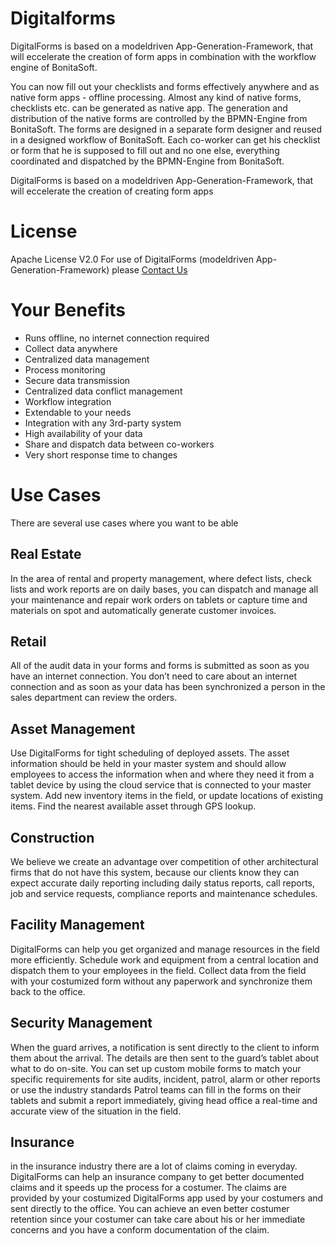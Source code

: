 # Digitalforms
DigitalForms is based on a modeldriven App-Generation-Framework, that will eccelerate the creation of form apps in combination with the workflow engine of BonitaSoft. 

You can now fill out your checklists and forms effectively anywhere and as native form apps - offline processing.
Almost any kind of native forms, checklists etc. can be generated as native app. The generation and distribution of the native forms are controlled by the BPMN-Engine from BonitaSoft. The forms are designed in a separate form designer and reused in a designed workflow of BonitaSoft.
Each co-worker can get his checklist or form that he is supposed to fill out and no one else, everything coordinated and dispatched by the BPMN-Engine from BonitaSoft.

DigitalForms is based on a modeldriven App-Generation-Framework, that will eccelerate the creation of creating form apps 

# License 
Apache License V2.0
For use of DigitalForms (modeldriven App-Generation-Framework) please [Contact Us](info@digireporting.com)

# Your Benefits
* Runs offline, no internet connection required
* Collect data anywhere
* Centralized data management
* Process monitoring
* Secure data transmission
* Centralized data conflict management
* Workflow integration
* Extendable to your needs
* Integration with any 3rd-party system
* High availability of your data
* Share and dispatch data between co-workers
* Very short response time to changes


# Use Cases
There are several use cases where you want to be able 

## Real Estate
In the area of rental and property management, where defect lists, check lists and work reports are on daily bases, you can dispatch and manage all your maintenance and repair work orders on tablets or capture time and materials on spot and automatically generate customer invoices.

## Retail
All of the audit data in your forms and forms is submitted as soon as you have an internet connection. You don’t need to care about an internet connection and as soon as your data has been synchronized a person in the sales department can review the orders.

## Asset Management
Use DigitalForms for tight scheduling of deployed assets. The asset information should be held in your master system and should allow employees to access the information when and where they need it from a tablet device by using the cloud service that is connected to your master system. Add new inventory items in the field, or update locations of existing items. Find the nearest available asset through GPS lookup.

## Construction
We believe we create an advantage over competition of other architectural firms that do not have this system, because our clients know they can expect accurate daily reporting including daily status reports, call reports, job and service requests, compliance reports and maintenance schedules.

## Facility Management
DigitalForms can help you get organized and manage resources in the field more efficiently. Schedule work and equipment from a central location and dispatch them to your employees in the field. Collect data from the field with your costumized form without any paperwork and synchronize them back to the office.

## Security Management
When the guard arrives, a notification is sent directly to the client to inform them about the arrival. The details are then sent to the guard’s tablet about what to do on-site.
You can set up custom mobile forms to match your specific requirements for site audits, incident, patrol, alarm or other reports or use the industry standards
Patrol teams can fill in the forms on their tablets and submit a report immediately, giving head office a real-time and accurate view of the situation in the field.

## Insurance
in the insurance industry there are a lot of claims coming in everyday.
DigitalForms can help an insurance company to get better documented claims and it speeds up the process for a costumer. The claims are provided by your costumized DigitalForms app used by your costumers and sent directly to the office. You can achieve an even better costumer retention since your costumer can take care about his or her immediate concerns and you have a conform documentation of the claim.

